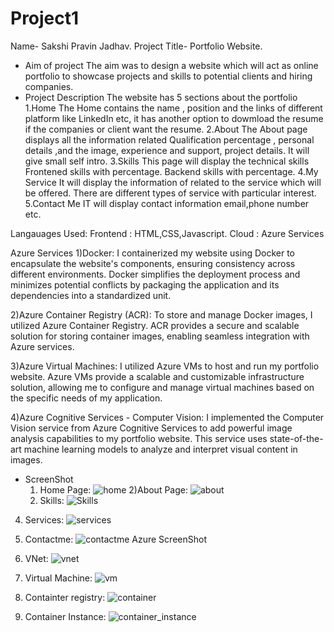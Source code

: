 # Project1
Name- Sakshi Pravin Jadhav.
Project Title- Portfolio Website.

* Aim of project
The aim was to design a website which will act as  online portfolio to showcase  projects
and skills to potential clients and hiring companies.
* Project Description
The website has 5 sections about the portfolio
1.Home
The Home contains the name , position and the links of different platform like LinkedIn etc,
it has another option to dowmload the resume if the companies or client want the resume.
2.About
The  About page displays all the information related Qualification percentage , personal details ,and the image,
experience and support, project details.
It will give small self intro.
3.Skills
This page will display the technical skills
Frontened skills with percentage.
Backend skills with percentage.
4.My Service
It will display the information of related to the service which will be offered.
There are different types of service with particular interest.
5.Contact Me
IT will display contact information email,phone number etc.

Langauages Used:
Frontend : HTML,CSS,Javascript.
Cloud : Azure Services

Azure Services
1)Docker: I containerized my website using Docker to encapsulate the website's components, ensuring consistency across different environments. Docker simplifies the deployment process and minimizes potential conflicts by packaging the application and its dependencies into a standardized unit.

2)Azure Container Registry (ACR): To store and manage Docker images, I utilized Azure Container Registry. ACR provides a secure and scalable solution for storing container images, enabling seamless integration with Azure services.

3)Azure Virtual Machines: I utilized Azure VMs to host and run my portfolio website. Azure VMs provide a scalable and customizable infrastructure solution, allowing me to configure and manage virtual machines based on the specific needs of my application.

4)Azure Cognitive Services - Computer Vision: I implemented the Computer Vision service from Azure Cognitive Services to add powerful image analysis capabilities to my portfolio website. This service uses state-of-the-art machine learning models to analyze and interpret visual content in images.

* ScreenShot
  1) Home Page:
 ![home](https://github.com/Sakshi-jadhav11/Project1/assets/147472527/631415ae-ff30-45da-8ce1-d982ff2dcb08)
  2)About Page:
![about](https://github.com/Sakshi-jadhav11/Project1/assets/147472527/9801b504-e14a-428b-9c6c-684c2e6889f1)
  3) Skills:
 ![Skills](https://github.com/Sakshi-jadhav11/Project1/assets/147472527/9f22a35c-d244-44c6-a1af-5d8866a4e6c6)
 4) Services:
![services](https://github.com/Sakshi-jadhav11/Project1/assets/147472527/f89cfb7d-d2c9-48c0-9425-8f7989dcf8a6)
 5) Contactme:
![contactme](https://github.com/Sakshi-jadhav11/Project1/assets/147472527/1cd3bf78-3257-4fa0-84a9-c188acd4a4b1)
Azure ScreenShot
1) VNet:
 ![vnet](https://github.com/Sakshi-jadhav11/Project1/assets/147472527/a6ed6a66-9c93-4651-a7aa-688cbf0eb60a)

2) Virtual Machine:
 ![vm](https://github.com/Sakshi-jadhav11/Project1/assets/147472527/87b684ab-0337-4551-a798-4f647fae8563)

3) Containter registry:
 ![container](https://github.com/Sakshi-jadhav11/Project1/assets/147472527/a6737ded-8553-4147-a855-fe8c9c0f689d)

4) Container Instance:
 ![container_instance](https://github.com/Sakshi-jadhav11/Project1/assets/147472527/34b77394-777c-4f0e-b719-4add95710df6)






  





 

